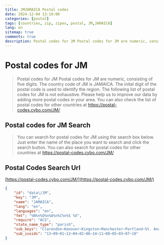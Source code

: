 ```yaml
---
title: JMJAMAICA Postal codes 
date: 2024-12-04 13:19:00
categories: [postal]
tags: [countries, zip, zipex, postal, JM,JAMAICA]
lang: en
sitemap: true
comments: true
description: Postal codes for JM Postal codes for JM are numeric, consisting of five digits. The country code of JM is JAMAICA. The inital digit of the postal code is used to identify the region. The following list of postal codes for JM is not exhaustive. Please help us to improve our data by adding more postal codes in your area. You can also check the list of postal codes for other countries at https://postal-codes.cybo.com/JM/
---
```


# Postal codes for JM
> Postal codes for JM Postal codes for JM are numeric, consisting of five digits. The country code of JM is JAMAICA. The inital digit of the postal code is used to identify the region. The following list of postal codes for JM is not exhaustive. Please help us to improve our data by adding more postal codes in your area. You can also check the list of postal codes for other countries at https://postal-codes.cybo.com/JM/

## Postal codes for JM Search 
> You can search for postal codes for JM using the search box below. Just enter the name of the place you want to search and click the search button. You can also search for postal codes for other countries at https://postal-codes.cybo.com/JM/

## Postal Codes Search Url

[https://postal-codes.cybo.com/JM/](https://postal-codes.cybo.com/JM/)
```json
{
    "id": "data\/JM",
    "key": "JM",
    "name": "JAMAICA",
    "lang": "en",
    "languages": "en",
    "fmt": "%N%n%O%n%A%n%C%n%S %X",
    "require": "ACS",
    "state_name_type": "parish",
    "sub_keys": "Clarendon~Hanover~Kingston~Manchester~Portland~St. Andrew~St. Ann~St. Catherine~St. Elizabeth~St. James~St. Mary~St. Thomas~Trelawny~Westmoreland",
    "sub_isoids": "13~09~01~12~04~02~06~14~11~08~05~03~07~10"
}
```
